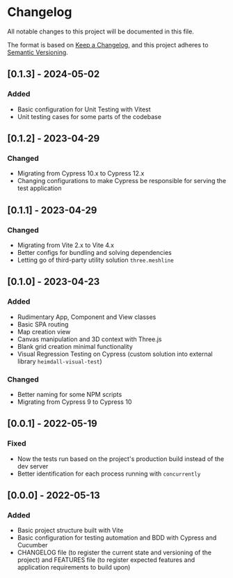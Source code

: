 # Changelog
All notable changes to this project will be documented in this file.

The format is based on [Keep a Changelog](https://keepachangelog.com/en/1.0.0/),
and this project adheres to [Semantic Versioning](https://semver.org/spec/v2.0.0.html).

## [0.1.3] - 2024-05-02
### Added
- Basic configuration for Unit Testing with Vitest
- Unit testing cases for some parts of the codebase

## [0.1.2] - 2023-04-29
### Changed
- Migrating from Cypress 10.x to Cypress 12.x
- Changing configurations to make Cypress be responsible for serving the test application

## [0.1.1] - 2023-04-29
### Changed
- Migrating from Vite 2.x to Vite 4.x
- Better configs for bundling and solving dependencies
- Letting go of third-party utility solution `three.meshline`

## [0.1.0] - 2023-04-23
### Added
- Rudimentary App, Component and View classes
- Basic SPA routing
- Map creation view
- Canvas manipulation and 3D context with Three.js
- Blank grid creation minimal functionality
- Visual Regression Testing on Cypress (custom solution into external library `heimdall-visual-test`)
### Changed
- Better naming for some NPM scripts
- Migrating from Cypress 9 to Cypress 10

## [0.0.1] - 2022-05-19
### Fixed
- Now the tests run based on the project's production build instead of the dev server
- Better identification for each process running with `concurrently`

## [0.0.0] - 2022-05-13
### Added
- Basic project structure built with Vite
- Basic configuration for testing automation and BDD with Cypress and Cucumber
- CHANGELOG file (to register the current state and versioning of the project) and FEATURES file (to register expected features and application requirements to build upon)
